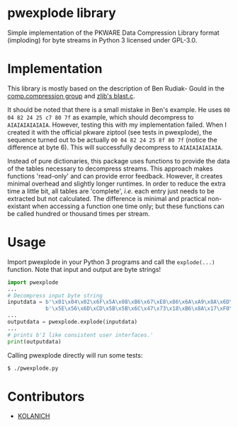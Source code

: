 # pwexplode library

Simple implementation of the PKWARE Data Compression Library format (imploding) for byte streams in Python 3 licensed under GPL-3.0. 

# Implementation

This library is mostly based on the description of Ben Rudiak-
Gould in the [comp.compression group](https://groups.google.com/forum/#!msg/comp.compression/M5P064or93o/W1ca1-ad6kgJ) and [zlib's blast.c](https://github.com/madler/zlib/blob/master/contrib/blast/blast.c#L150). 

It should be noted that  there is  a small mistake in Ben's example. He uses `00 04 82 24 25 c7 80 7f` as example, which should decompress to `AIAIAIAIAIAIA`. However, testing this with my implementation failed. When I created it with the official pkware ziptool  (see tests in pwexplode), the sequence turned out to be actually `00 04 82 24 25 8f 80 7f` (notice the difference at byte 6). This will successfully decompress to `AIAIAIAIAIAIA`.

Instead of pure dictionaries, this package uses functions to provide the data of the tables necessary to decompress streams. This approach makes functions 'read-only' and can provide error feedback. However, it creates minimal overhead and slightly longer runtimes. In order to reduce the extra time a little bit, all tables are 'complete', _i.e._ each entry just needs to be extracted but not calculated. The difference is minimal and practical non-existant when accessing a function one time only; but these functions can be called hundred or thousand times per stream.

# Usage

Import pwexplode in your Python 3 programs and call the `explode(...)` function. Note that input and output are byte strings!

```python
import pwexplode
...
# Decompress input byte string 
inputdata = b'\x01\x04\x02\x6F\x5A\x08\xB6\x67\xE8\x86\x6A\xA9\x8A\x6D\x28'
            b'\x5E\x56\x6D\xCD\x5B\x5B\x6C\x47\x73\x18\xB6\x8A\x17\xF0\x0F'
...
outputdata = pwexplode.explode(inputdata) 
...
# prints b'I like consistent user interfaces.'
print(outputdata)
```

Calling pwexplode directly will run some tests:

```bash
$ ./pwexplode.py
```

# Contributors

* [KOLANICH](https://github.com/KOLANICH)



